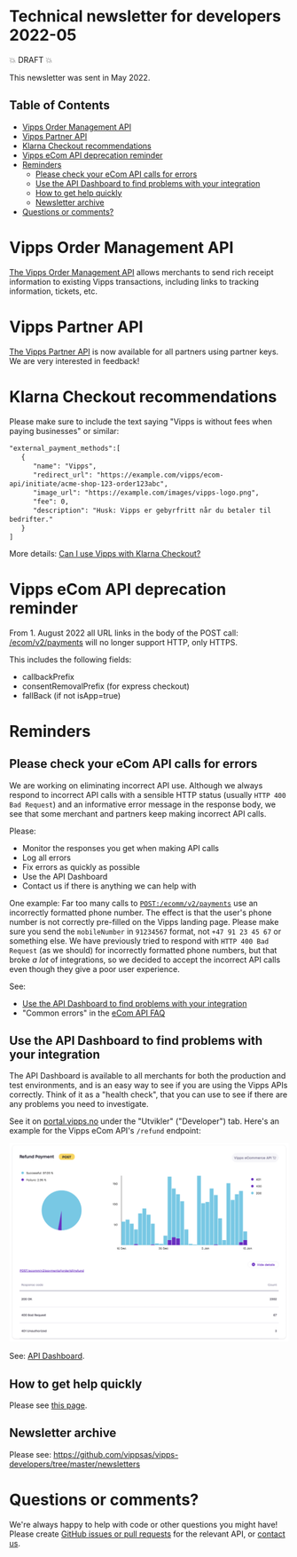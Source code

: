 # Technical newsletter for developers 2022-05

💥 DRAFT 💥

This newsletter was sent in May 2022.

## Table of Contents

* [Vipps Order Management API](#vipps-order-management-api)
* [Vipps Partner API](#vipps-partner-api)
* [Klarna Checkout recommendations](#klarna-checkout-recommendations)
* [Vipps eCom API deprecation reminder](#Vipps-eCom-API-deprecation-reminder)
* [Reminders](#reminders)
  * [Please check your eCom API calls for errors](#please-check-your-ecom-api-calls-for-errors)
  * [Use the API Dashboard to find problems with your integration](#use-the-api-dashboard-to-find-problems-with-your-integration)
  * [How to get help quickly](#how-to-get-help-quickly)
  * [Newsletter archive](#newsletter-archive)
* [Questions or comments?](#questions-or-comments)

# Vipps Order Management API

[The Vipps Order Management API](https://github.com/vippsas/vipps-order-management-api)
allows merchants to send rich receipt information to existing Vipps transactions,
including links to tracking information, tickets, etc.

# Vipps Partner API

[The Vipps Partner API](https://github.com/vippsas/vipps-partner-api)
is now available for all partners using partner keys.
We are very interested in feedback!

# Klarna Checkout recommendations

Please make sure to include the text saying
"Vipps is without fees when paying businesses"
or similar:

```
"external_payment_methods":[
   {
      "name": "Vipps",
      "redirect_url": "https://example.com/vipps/ecom-api/initiate/acme-shop-123-order123abc",
      "image_url": "https://example.com/images/vipps-logo.png",
      "fee": 0,
      "description": "Husk: Vipps er gebyrfritt når du betaler til bedrifter."
   }
]
```

More details:
[Can I use Vipps with Klarna Checkout?](https://github.com/vippsas/vipps-ecom-api/blob/master/vipps-ecom-api-faq.md#can-i-use-vipps-with-klarna-checkout)

# Vipps eCom API deprecation reminder

From 1. August 2022 all URL links in the body of the POST call: [/ecom/v2/payments](https://vippsas.github.io/vipps-ecom-api/#/Vipps%20eCom%20API/initiatePaymentV3UsingPOST)
will no longer support HTTP, only HTTPS.

This includes the following fields:
 - callbackPrefix
 - consentRemovalPrefix (for express checkout)
 - fallBack (if not isApp=true)


# Reminders

## Please check your eCom API calls for errors

We are working on eliminating incorrect API use. Although we always respond to
incorrect API calls with a sensible HTTP status (usually `HTTP 400 Bad Request`)
and an informative error message in the response body, we see that some merchant
and partners keep making incorrect API calls.

Please:
- Monitor the responses you get when making API calls
- Log all errors
- Fix errors as quickly as possible
- Use the API Dashboard
- Contact us if there is anything we can help with

One example: Far too many calls to
[`POST:/ecomm/v2/payments`](https://vippsas.github.io/vipps-ecom-api/#/Vipps_eCom_API/initiatePaymentV3UsingPOST)
use an incorrectly formatted phone number.
The effect is that the user's phone number is not correctly pre-filled on
the Vipps landing page.
Please make sure you send the `mobileNumber` in `91234567` format, not
`+47 91 23 45 67` or something else.
We have previously tried to respond with `HTTP 400 Bad Request` (as we should)
for incorrectly formatted phone numbers, but that broke _a lot_  of integrations,
so we decided to accept the incorrect API calls even though they give a poor
user experience.

See:
* [Use the API Dashboard to find problems with your integration](#use-the-api-dashboard-to-find-problems-with-your-integration)
* "Common errors" in the
  [eCom API FAQ](https://github.com/vippsas/vipps-ecom-api/blob/master/vipps-ecom-api-faq.md)

## Use the API Dashboard to find problems with your integration

The API Dashboard is available to all merchants for both the production and test environments,
and is an easy way to see if you are using the Vipps APIs correctly.
Think of it as a "health check", that you can use to see if there are any
problems you need to investigate.

See it on
[portal.vipps.no](https://portal.vipps.no)
under the "Utvikler" ("Developer") tab.
Here's an example for the Vipps eCom API's `/refund` endpoint:

![API Dashboard example](images/2021-02-api-dashboard-example.png)

See:
[API Dashboard](https://github.com/vippsas/vipps-developers#api-dashboard).

## How to get help quickly

Please see
[this page](https://github.com/vippsas/vipps-developers/blob/master/contact.md).

## Newsletter archive

Please see: https://github.com/vippsas/vipps-developers/tree/master/newsletters

# Questions or comments?

We're always happy to help with code or other questions you might have!
Please create [GitHub issues or pull requests](https://github.com/vippsas)
for the relevant API,
or [contact us](https://github.com/vippsas/vipps-developers/blob/master/contact.md).
